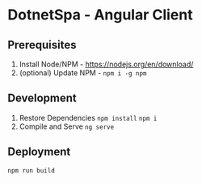 # DotnetSpa - Angular Client

## Prerequisites
1) Install Node/NPM - https://nodejs.org/en/download/
2) (optional) Update NPM - `npm i -g npm`

## Development
1) Restore Dependencies
`npm install`
`npm i`
2) Compile and Serve
`ng serve`

## Deployment
```
npm run build
```
